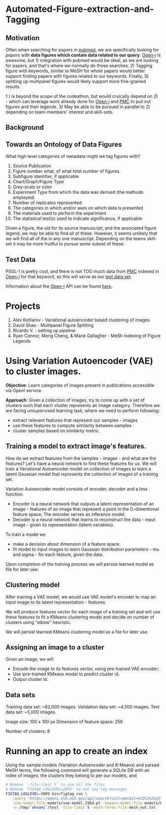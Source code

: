 # Automated-Figure-extraction-and-Tagging

## Motivation
Often when searching for papers in [pubmed](https://www.ncbi.nlm.nih.gov/pubmed/), we are specifically looking for *papers* with __data figures which contain data related to our query__. [Open-i](https://openi.nlm.nih.gov/) is awesome, but 1) integration with pubmed would be ideal, as we are looking for papers, and that's where we normally do those searches. 2) Tagging figure with keywords, similar to MeSH for whole papers would better support finding papers with figures related to our keywords. Finally, 3) splitting up multipanel figures would likely support more fine-grained results.

1 ) is beyond the scope of the codeathon, but would cruically depend on 2) - which can leverage work already done for [Open-i](https://openi.nlm.nih.gov/) and [PMC](https://www.ncbi.nlm.nih.gov/pmc/?) to pull out figures and their legends. 3) May be able to be pursued in parallel to 2) depending on team-members' interest and skill-sets.

## Background

## Towards an Ontology of Data Figures
What high level categories of metadata might we tag figures with?
1. Source Publication
2. Figure number what, of what total number of figures
3. Subfigure identifier, if applicable
4. Chart/Graph/Figure Type
5. Grey-scale or color
6. Experiment Type from which the data was derived (the methods employed)
7. Number of replicates represented
8. The categories in which and/or axes on which data is presented
9. The materials used to perform the experiment
10. The statistical test(s) used to indicate significance, if applicable

Given a figure, the uid for its source manuscript, and the associated figure legend, we may be able to find all of these. However, it seems unlikely that we will find all of the in any one manuscript. Depending on the teams skill-set it may be more fruitful to pursue some subset of these.

## Test Data
PSGL-1 is pretty cool, and there is not TOO much data from [PMC](https://www.ncbi.nlm.nih.gov/pmc/?) indexed in [Open-i](https://openi.nlm.nih.gov/) for that keyword, so this will serve as our [test data set](https://openi.nlm.nih.gov/gridquery?q=psgl-1%20OR%20sleplg&it=u,g,c,m,mc,p,ph,x&coll=pmc&vid=1&m=1&n=100).

Information about the [Open-i](https://openi.nlm.nih.gov/) API can be found [here](https://openi.nlm.nih.gov/services?it=xg#searchAPIUsingGET).

# Projects

1. Alex Kotliarov - Variational autoencoder based clustering of images
2. David Shao - Multipanel Figure Splitting
3. Ricardo V. - setting up pipeline
4. Ryan Connor, Meng Cheng, & Marie Gallagher - MeSh Indexing of Figure Legends

# Using Variation Autoencoder (VAE) to cluster images.

**Objective**: Learn categories of images present in publications accessible via OpenI service.

**Approach**: Given a collection of images, try to come up with a set of clusters such that each cluster represents an image category.
Therefore we are facing unsupervised learning task, where we need to perform following:

- extract relevant features that represent our samples - images
- use these features to compute similarity between samples
- cluster samples based on similarity metric.

## Training a model to extract image's features.

How do we extract features from the samples - images - and what are the features?
Let's have a neural network to find these features for us.
We will train a Variational Autoencoder model on collection of images to learn a latent Gaussian model that represents the collection of images of a training set.

Variation Autoencoder model consists of encoder, decoder and a loss function.
- Encoder is a neural network that outputs a latent representation of an image - features of an image that represent a point in the D-dimentional feature space; The encoder serves as inference model.
- Decoder is a neural network that learns to reconstruct the data - input image - given its representation (latent variables).

To train a model we
- make a decision about dimension of a feature space.
- fit model to input images to learn Gaussian distribution parameters - mu and sigma - for each feature, given the data.

Upon completion of the training process we will persist learned model as file for later use.

## Clustering model

After training a VAE model, we would use VAE model's encoder to map an input image to its latent representation - features.

We will produce features vector for each image of a training set and will use these features to fit a KMeans clustering model and decide on number of clusters using "elbow" heuristic.

We will persist learned KMeans clustering model as a file for later use.

## Assigning an image to a cluster

Given an image, we will
- Encode the image to its features vector, using pre-trained VAE encoder;
- Use ipre-trained KMeans model to predict cluster id.
- Output cluster id.

## Data sets

Training data set:   ~62,000 images.
Validation data set: ~4,500 images.
Test data set:       ~5,000 images.

Image size: 100 x 100 px
Dimension of feature space: 256

Number of clusters:  8

# Running an app to create an index

Using the sample models (Variation Autoencoder and K-Means) and parsed MeSH terms, the following command will generate a SQLite DB with an index of images, the clusters they belong to per our models, and 

```bash
# Remove `-file-limit 5` to use all the files
# Remove `FIGTAG_LOGLEVEL=INFO` to not see log messages
FIGTAG_LOGLEVEL=INFO bin/figtag run \
   -query 'https://openi.nlm.nih.gov/api/search?coll=pmc&it=x%2Cu%2Cph%2Cp%2Cmc%2Cm%2Cg%2Cc&m=1&n=100&query=psgl-1%20OR%20sleplg'\
   -vae-model-file models/vae-model.256d.pt -kmeans-model-file models/kmeans_model.256d.8.pt\
   -o /tmp/`whoami`/test -file-limit 5 -mesh-terms-file mesh_out.txt
```

